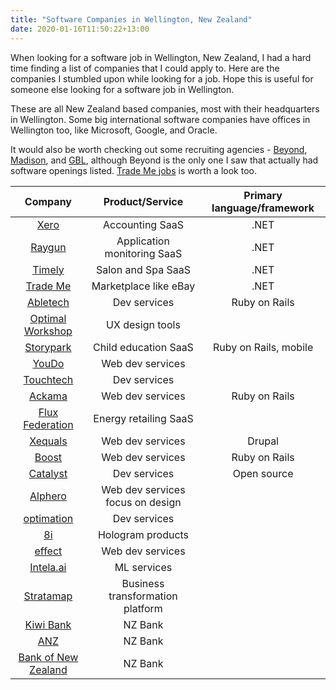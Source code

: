 ```yaml
---
title: "Software Companies in Wellington, New Zealand"
date: 2020-01-16T11:50:22+13:00
---
```


When looking for a software job in Wellington, New Zealand, I had a hard time finding a list of companies that I could apply to. Here are the companies I stumbled upon while looking for a job. Hope this is useful for someone else looking for a software job in Wellington. 

These are all New Zealand based companies, most with their headquarters in Wellington. Some big international software companies have offices in Wellington too, like Microsoft, Google, and Oracle.

It would also be worth checking out some recruiting agencies - [Beyond](https://www.beyondrecruitment.co.nz/), [Madison](https://www.madison.co.nz/job-search/), and [GBL](https://www.gbl.co.nz/), although Beyond is the only one I saw that actually had software openings listed. [Trade Me jobs](https://www.trademe.co.nz/jobs) is worth a look too.

**Company**|**Product/Service**|**Primary language/framework**
:-----:|:-----:|:-----:
[Xero](https://www.xero.com/nz/about/careers/openings/)|Accounting SaaS|.NET
[Raygun](https://raygun.com/careers)|Application monitoring SaaS|.NET
[Timely](https://www.gettimely.com/careers/)|Salon and Spa SaaS|.NET
[Trade Me](https://jobs.jobvite.com/trademe/jobs)|Marketplace like eBay|.NET
[Abletech](https://abletech.nz/jobs/)|Dev services|Ruby on Rails
[Optimal Workshop](https://www.optimalworkshop.com/careers#jobopenings)|UX design tools| 
[Storypark](https://www.storypark.com/nz/careers)|Child education SaaS| Ruby on Rails, mobile
[YouDo](https://www.youdo.co.nz/about)|Web dev services| 
[Touchtech](https://touchtechlabs.com/team/)|Dev services| 
[Ackama](https://www.ackama.com/careers)|Web dev services|Ruby on Rails
[Flux Federation](https://fluxfederation.com/careers/opportunities/)|Energy retailing SaaS| 
[Xequals](https://xequals.nz/job-offering-xequals)|Web dev services|Drupal
[Boost](https://www.boost.co.nz/pages/careers)|Web dev services|Ruby on Rails
[Catalyst](https://www.catalyst.net.nz/jobs)|Dev services|Open source
[Alphero](https://www.alphero.com/talk)|Web dev services focus on design| 
[optimation](https://www.optimation.co.nz/join-the-team/)|Dev services| 
[8i](https://www.8i.com/careers)|Hologram products| 
[effect](https://effect.nz/)|Web dev services| 
[Intela.ai](https://intela.ai/)|ML services| 
[Stratamap](https://www.stratamap.io/)|Business transformation platform| 
[Kiwi Bank](https://workforus.kiwibank.co.nz/search)|NZ Bank| 
[ANZ](https://www.anz.co.nz/careers/)|NZ Bank| 
[Bank of New Zealand](https://www.bnzcareers.co.nz/)|NZ Bank| 